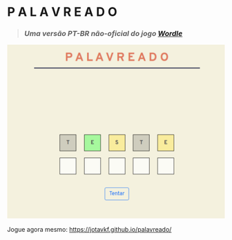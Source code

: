 # P A L A V R E A D O
> ### _Uma versão PT-BR não-oficial do jogo [Wordle](https://www.powerlanguage.co.uk/wordle/)_

![Preview do jogo](./assets/preview.png)

Jogue agora mesmo: https://jotavkf.github.io/palavreado/




